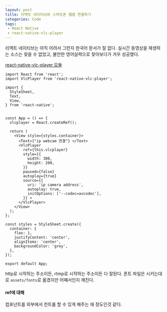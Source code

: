 ```yaml
--- 
layout: post
title: 리액트 네이티브와 스마트폰 웹캠 연결하기
categories: Code
tags:
 - React Native
 - react-native-vlc-player
---
```



리액트 네이티브는 아직 어려서 그런지 한국어 문서가 잘 없다. 실시간 동영상을 재생하는 소스는 찾을 수 없었고, 불안한 영어실력으로 찾아보다가 겨우 성공했다. 

[react-native-vlc-player 모듈](https://github.com/ghondar/react-native-vlc-player) 

```
import React from 'react';
import VlcPlayer from 'react-native-vlc-player';

import {
  StyleSheet,
  Text,
  View,
} from 'react-native';


const App = () => {
  vlcplayer = React.createRef();  

  return (
    <View style={styles.container}>
      <Text>{"ip webcam 연결"} </Text>
      <VlcPlayer
        ref={this.vlcplayer}
        style={{
          width: 300,
          height: 200,
        }}
        paused={false}
        autoplay={true}
        source={{
          uri: 'ip camera address',
          autoplay: true,
          initOptions: ['--codec=avcodec'],
        }} >
      </VlcPlayer>
    </View>
  ); 
};

const styles = StyleSheet.create({
  container: {
    flex: 1,
    justifyContent: 'center',
    alignItems: 'center',
    backgroundColor: 'grey',
  },
});

export default App;
```

http로 시작하는 주소이든, rtmp로 시작하는 주소이든 다 잘된다. 폰트 파일은 시키는대로 ```assets/fonts```로 옮겼지만 어째서인지 깨진다. 

#### ref에 대해 
컴포넌트를 외부에서 컨트롤 할 수 있게 해주는 애 정도인것 같다.  

